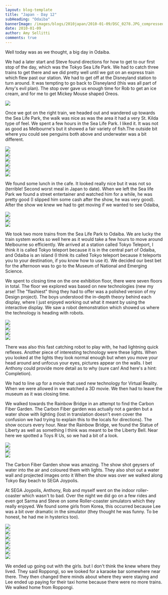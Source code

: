 ```yaml
---
layout: blog-template
title: "Japan - Day 12"
subHeading: "Odaiba"
bannerImage: /images/blogs/2010japan/2010-01-09/DSC_0278.JPG_compressed.JPEG
date: 2010-01-09
author: Amy Sellitti
comments: true
---
```


Well today was as we thought, a big day in Odaiba.

We had a later start and Steve found directions for how to get to our first stop of the day, which was the Tokyo Sea Life Park. We had to catch three trains to get there and we did pretty well until we got on an express train which flew past our station. We had to get off at the Disneyland station to turn around. It was tempting to go back to Disneyland (this was all part of Amy's evil plan). The stop over gave us enough time for Rob to get an ice cream, and for me to get Mickey Mouse shaped Oreos.

<div class="center-image"><img src="/images/blogs/2010japan/2010-01-09/img_4618.jpg_compressed.JPEG" /></div>

Once we got on the right train, we headed out and wandered up towards the Sea Life Park, the walk was nice as was the area it had a very St. Kilda type of feel. We spent a few hours in the Sea Life Park. I liked it. It was not as good as Melbourne's but it showed a fair variety of fish.The outside bit where you could see penguins both above and underwater was a bit different.

<div class="center-image"><img src="/images/blogs/2010japan/2010-01-09/dscf1771.jpg_compressed.JPEG" /></div>
<div class="center-image"><img src="/images/blogs/2010japan/2010-01-09/img_4629.jpg_compressed.JPEG" /></div>
<div class="center-image"><img src="/images/blogs/2010japan/2010-01-09/img_4637.jpg_compressed.JPEG" /></div>
<div class="center-image"><img src="/images/blogs/2010japan/2010-01-09/img_4672.jpg_compressed.JPEG" /></div>
<div class="center-image"><img src="/images/blogs/2010japan/2010-01-09/P1090764.JPG_compressed.JPEG" /></div>
<div class="center-image"><img src="/images/blogs/2010japan/2010-01-09/IMG_2752.JPG_compressed.JPEG" /></div>

We found some lunch in the cafe. It looked really nice but it was not so (terrible! Second worst meal in Japan to date). When we left the Sea life Park we found a street entertainer and watched him for a while, he was pretty good (I slipped him some cash after the show, he was very good). After the show we knew we had to get moving if we wanted to see Odaiba,

<div class="center-image"><img src="/images/blogs/2010japan/2010-01-09/img_4714.jpg_compressed.JPEG" /></div>
<div class="center-image"><img src="/images/blogs/2010japan/2010-01-09/img_4731.jpg_compressed.JPEG" /></div>
<div class="center-image"><img src="/images/blogs/2010japan/2010-01-09/P1090767.JPG_compressed.JPEG" /></div>

We took two more trains from the Sea Life Park to Odaiba. We are lucky the train system works so well here as it would take a few hours to move around Melbourne so efficiently. We arrived at a station called Tokyo Teleport, I think it is called Tokyo teleport because it is in the central part of Odaiba, and Odaiba is an island (I think its called Tokyo teleport because it teleports you to your destination, if you know how to use it). We decided our best bet for the afternoon was to go to the Museum of National and Emerging Science.

We spent to closing time on the one exhibition floor, there were seven floors in total. The floor we explored was based on new technologies (new my arse! The "flashiest" thing they had to offer was a polished version of my Design project). The boys understood the in-depth theory behind each display, where I just enjoyed working out what it meant by using the interactive display. We saw a robot demonstration which showed us where the technology is heading with robots.

<div class="center-image"><img src="/images/blogs/2010japan/2010-01-09/img_4787.jpg_compressed.JPEG" /></div>
<div class="center-image"><img src="/images/blogs/2010japan/2010-01-09/IMG_2884.JPG_compressed.JPEG" /></div>
<div class="center-image"><img src="/images/blogs/2010japan/2010-01-09/IMG_2902.JPG_compressed.JPEG" /></div>
<div class="center-image"><img src="/images/blogs/2010japan/2010-01-09/IMG_6180.JPG_compressed.JPEG" /></div>

There was also this fast catching robot to play with, he had lightning quick reflexes. Another piece of interesting technology were these lights. When you looked at the lights they look normal enough but when you move your head around and unfocus your eyes, pictures appear on the walls. I bet Anthony could provide more detail as to why (sure can! And here's a hint: Completion).

We had to line up for a movie that used new technology for Virtual Reality. When we were allowed in we watched a 3D movie. We then had to leave the museum as it was closing time.

We walked towards the Rainbow Bridge in an attempt to find the Carbon Fiber Garden. The Carbon Fiber garden was actually not a garden but a water show with lighting (lost in translation doesn't even cover the confusion we had trying to explain this to the locals for directions). The show occurs every hour. Near the Rainbow Bridge, we found the Statue of Liberty as well as something I think was meant to be the Liberty Bell. Near here we spotted a Toys R Us, so we had a bit of a look.

<div class="center-image"><img src="/images/blogs/2010japan/2010-01-09/DSC_0264.JPG_compressed.JPEG" /></div>
<div class="center-image"><img src="/images/blogs/2010japan/2010-01-09/DSC_0278.JPG_compressed.JPEG" /></div>
<div class="center-image"><img src="/images/blogs/2010japan/2010-01-09/img_4823.jpg_compressed.JPEG" /></div>

The Carbon Fiber Garden show was amazing. The show shot geysers of water into the air and coloured them with lights. They also shot out a water wall and projected images onto it When the show was over we walked along Tokyo Bay beach to SEGA Joypolis.

At SEGA Joypolis, Anthony, Rob and myself went on the indoor roller-coaster which wasn't to bad. Over the night we did go on a few rides and even got Sarma and Steve on some Roller-coaster simulators which they really enjoyed. We found some girls from Korea, this occurred because Lee was a bit over dramatic in the simulator (they thought he was funny. To be honest, he had me in hysterics too).

<div class="center-image"><img src="/images/blogs/2010japan/2010-01-09/DSC_0314.JPG_compressed.JPEG" /></div>
<div class="center-image"><img src="/images/blogs/2010japan/2010-01-09/DSC_0349.JPG_compressed.JPEG" /></div>
<div class="center-image"><img src="/images/blogs/2010japan/2010-01-09/DSC_0358.JPG_compressed.JPEG" /></div>
<div class="center-image"><img src="/images/blogs/2010japan/2010-01-09/DSC_0361.JPG_compressed.JPEG" /></div>
<div class="center-image"><img src="/images/blogs/2010japan/2010-01-09/DSC_0378.JPG_compressed.JPEG" /></div>
<div class="center-image"><img src="/images/blogs/2010japan/2010-01-09/DSC_0393.JPG_compressed.JPEG" /></div>
<div class="center-image"><img src="/images/blogs/2010japan/2010-01-09/DSC_0394.JPG_compressed.JPEG" /></div>

We ended up going out with the girls. but I don't think the knew where they lived. They said Roppongi, so we looked for a karaoke bar somewhere near there. They then changed there minds about where they were staying and Lee ended up paying for their taxi home because there were no more trains. We walked home from Roppongi.
